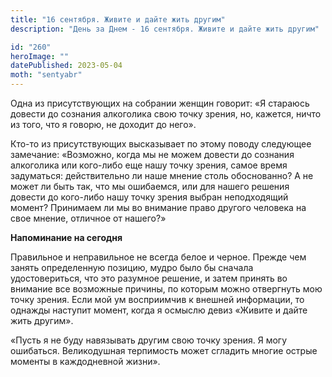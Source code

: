 ```yaml
---
title: "16 сентября. Живите и дайте жить другим"
description: "День за Днем - 16 сентября. Живите и дайте жить другим"

id: "260"
heroImage: ""
datePublished: 2023-05-04
moth: "sentyabr"
---
```


Одна из присутствующих на собрании женщин говорит: «Я стараюсь довести до
сознания алкоголика свою точку зрения, но, кажется, ничто из того, что я
говорю, не доходит до него».

Кто-то из присутствующих высказывает по этому поводу следующее замечание:
«Возможно, когда мы не можем довести до сознания алкоголика или кого-либо еще
нашу точку зрения, самое время задуматься: действительно ли наше мнение столь
обоснованно? А не может ли быть так, что мы ошибаемся, или для нашего решения
довести до кого-либо нашу точку зрения выбран неподходящий момент? Принимаем
ли мы во внимание право другого человека на свое мнение, отличное от нашего?»

**Напоминание на сегодня**

Правильное и неправильное не всегда белое и черное. Прежде чем занять
определенную позицию, мудро было бы сначала удостовериться, что это разумное
решение, и затем принять во внимание все возможные причины, по которым можно
отвергнуть мою точку зрения. Если мой ум восприимчив к внешней информации, то
однажды наступит момент, когда я осмыслю девиз «Живите и дайте жить другим».

«Пусть я не буду навязывать другим свою точку зрения. Я могу ошибаться.
Великодушная терпимость может сгладить многие острые моменты в каждодневной
жизни».
